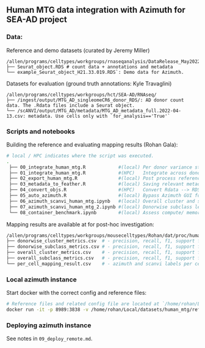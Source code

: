 ## Human MTG data integration with Azimuth for SEA-AD project



### Data:
Reference and demo datasets (curated by Jeremy Miller)
``` 
/allen/programs/celltypes/workgroups/rnaseqanalysis/DataRelease_May2022/human_MTG_reference/Azimuth_files/
├── Seurat_object.RDS # count data + annotations and metadata
└── example_Seurat_object_H21.33.019.RDS`: Demo data for Azimuth.
```
 Datasets for evaluation (ground truth annotations: Kyle Travaglini)
 ```
 /allen/programs/celltypes/workgroups/hct/SEA-AD/RNAseq/
├── /ingest/output/MTG_AD_singleomeCR6_donor_RDS/: AD donor count data. The .Rdata files include a Seurat object.
└── /scANVI/output/MTG_AD/metadata/MTG_AD_metadata_full.2022-04-13.csv: metadata. Use cells only with `for_analysis=='True'`
```

### Scripts and notebooks
Building the reference and evaluating mapping results (Rohan Gala):
```bash
# local / HPC indicates where the script was executed. 
.
 ├── 00_integrate_human_mtg.R            #(local) Per donor variance stabilization
 ├── 01_integrate_human_mtg.R            #(HPC)   Integrate across donors
 ├── 02_export_human_mtg.R               #(local) Post process reference files 
 ├── 03_metadata_to_feather.R            #(local) Saving relevant metadata for fast read operation
 ├── 04_convert_objs.R                   #(HPC)   Convert Rdata --> RDS for lower memory footprint
 ├── 05_auto_azimuth.R                   #(local) Bypass Azimuth GUI for evaluation datasets
 ├── 06_azimuth_scanvi_human_mtg.ipynb   #(local) Overall cluster and subclass level precision-recall plots
 ├── 07_azimuth_scanvi_human_mtg_2.ipynb #(local) Donorwise subclass level precision-recall plots
 └── 08_container_benchmark.ipynb        #(local) Assess compute/ memory/network footprint intended use case
```

Mapping results are available at for post-hoc investigation:
```bash
/allen/programs/celltypes/workgroups/mousecelltypes/Rohan/dat/proc/human_mtg_azimuth_eval/
├── donorwise_cluster_metrics.csv  # - precision, recall, f1, support for each donor
├── donorwise_subclass_metrics.csv # - precision, recall, f1, support for each donor
├── overall_cluster_metrics.csv    # - precision, recall, f1, support for pooled donors
├── overall_subclass_metrics.csv   # - precision, recall, f1, support for pooled donors
└── per_cell_mapping_result.csv    # - azimuth and scanvi labels per cell for cluster and subclass. 
```

### Local azimuth instance

Start docker with the correct config and reference files:
```bash
# Reference files and related config file are located at `/home/rohan/Local/datasets/human_mtg/ref_proc/`
docker run -it -p 8989:3838 -v /home/rohan/Local/datasets/human_mtg/ref_proc/:/reference_data/:ro azimuth R -e "Azimuth::AzimuthApp(config = '/reference_data/config.json')"
```

### Deploying azimuth instance

See notes in `09_deploy_remote.md`.
